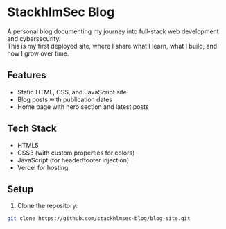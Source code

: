 # StackhlmSec Blog

A personal blog documenting my journey into full-stack web development and cybersecurity.  
This is my first deployed site, where I share what I learn, what I build, and how I grow over time.

## Features

- Static HTML, CSS, and JavaScript site  
- Blog posts with publication dates  
- Home page with hero section and latest posts  

## Tech Stack

- HTML5  
- CSS3 (with custom properties for colors)  
- JavaScript (for header/footer injection)  
- Vercel for hosting  

## Setup

1. Clone the repository:  
```bash
git clone https://github.com/stackhlmsec-blog/blog-site.git
